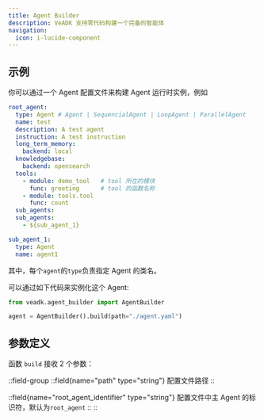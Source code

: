 ```yaml
---
title: Agent Builder
description: VeADK 支持零代码构建一个完备的智能体
navigation:
  icon: i-lucide-component
---
```


## 示例

你可以通过一个 Agent 配置文件来构建 Agent 运行时实例，例如

```yaml [agent.yaml]
root_agent:
  type: Agent # Agent | SequencialAgent | LoopAgent | ParallelAgent
  name: test
  description: A test agent
  instruction: A test instruction
  long_term_memory:
    backend: local
  knowledgebase:
    backend: opensearch
  tools:
    - module: demo_tool   # tool 所在的模块
      func: greeting      # tool 的函数名称
    - module: tools.tool
      func: count
  sub_agents:
  sub_agents:
    - ${sub_agent_1}

sub_agent_1:
  type: Agent
  name: agent1
```

其中，每个`agent`的`type`负责指定 Agent 的类名。

可以通过如下代码来实例化这个 Agent:

```python [agent.py]
from veadk.agent_builder import AgentBuilder

agent = AgentBuilder().build(path="./agent.yaml")
```

## 参数定义

函数 `build` 接收 2 个参数：

::field-group
  ::field{name="path" type="string"}
  配置文件路径
  ::

  ::field{name="root_agent_identifier" type="string"}
  配置文件中主 Agent 的标识符，默认为`root_agent`
  ::
::
